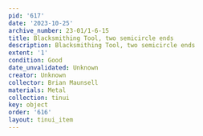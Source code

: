 ```yaml
---
pid: '617'
date: '2023-10-25'
archive_number: 23-01/1-6-15
title: Blacksmithing Tool, two semicircle ends
description: Blacksmithing Tool, two semicircle ends
extent: '1'
condition: Good
date_unvalidated: Unknown
creator: Unknown
collector: Brian Maunsell
materials: Metal
collection: tinui
key: object
order: '616'
layout: tinui_item
---
```

